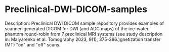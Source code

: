 # Preclinical-DWI-DICOM-samples
Description: 
Preclinical DWI DICOM sample repository provides examples of
scanner-generated DICOM for DWI (and ADC maps) of the ice-water phantom 
round-robin from 7 preclinical MRI systems (see study description in:
Malyarenko et al. Tomography 2023, 9(1), 375-386.)gnetization transfer (MT) "on" and "off" scans.
